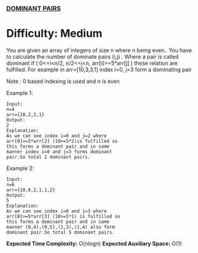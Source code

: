 ### [DOMINANT PAIRS](https://practice.geeksforgeeks.org/problems/2a1c11024ceae36363fc405e07f2fa3e2f896ef0/1)

# Difficulty: **Medium**

You are given an array of integers of size n where n being even.. You have to calculate the number of dominate pairs (i,j) . Where a pair is called dominant if ( 0<=i<n/2, n/2<=j<n, arr[i]>=5*arr[j] ) these relation are fulfilled.  For example  in arr=[10,3,3,1] index i=0, j=3 form a dominating pair

Note : 0 based indexing is used  and n is even 

Example 1:
```
Input:
n=4
arr={10,2,2,1}
Output:
2
Explanation:
As we can see index i=0 and j=2 where
arr[0]>=5*arr[2] (10>=5*2)is fulfilled so
this forms a dominant pair and in same
manner index i=0 and j=3 forms dominant
pair.So total 2 dominant pairs.
```

Example 2:
```
Input:
n=6
arr={10,8,2,1,1,2}
Output:
5
Explanation:
As we can see index i=0 and j=3 where
arr[0]>=5*arr[3] (10>=5*1) is fulfilled so
this forms a dominant pair and in same
manner (0,4),(0,5),(1,3),(1,4) also form
dominant pair.So total 5 dominant pairs.
```

**Expected Time Complexity:** O(nlogn)
**Expected Auxiliary Space:** O(1)
